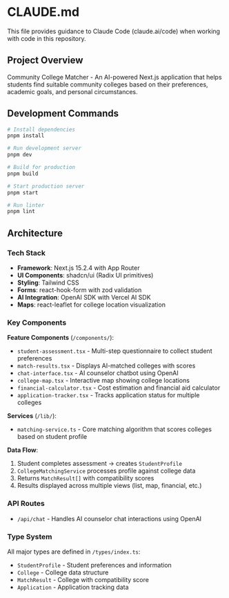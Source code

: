 # CLAUDE.md

This file provides guidance to Claude Code (claude.ai/code) when working with code in this repository.

## Project Overview

Community College Matcher - An AI-powered Next.js application that helps students find suitable community colleges based on their preferences, academic goals, and personal circumstances.

## Development Commands

```bash
# Install dependencies
pnpm install

# Run development server
pnpm dev

# Build for production
pnpm build

# Start production server
pnpm start

# Run linter
pnpm lint
```

## Architecture

### Tech Stack
- **Framework**: Next.js 15.2.4 with App Router
- **UI Components**: shadcn/ui (Radix UI primitives)
- **Styling**: Tailwind CSS
- **Forms**: react-hook-form with zod validation
- **AI Integration**: OpenAI SDK with Vercel AI SDK
- **Maps**: react-leaflet for college location visualization

### Key Components

**Feature Components** (`/components/`):
- `student-assessment.tsx` - Multi-step questionnaire to collect student preferences
- `match-results.tsx` - Displays AI-matched colleges with scores
- `chat-interface.tsx` - AI counselor chatbot using OpenAI
- `college-map.tsx` - Interactive map showing college locations
- `financial-calculator.tsx` - Cost estimation and financial aid calculator
- `application-tracker.tsx` - Tracks application status for multiple colleges

**Services** (`/lib/`):
- `matching-service.ts` - Core matching algorithm that scores colleges based on student profile

**Data Flow**:
1. Student completes assessment → creates `StudentProfile`
2. `CollegeMatchingService` processes profile against college data
3. Returns `MatchResult[]` with compatibility scores
4. Results displayed across multiple views (list, map, financial, etc.)

### API Routes
- `/api/chat` - Handles AI counselor chat interactions using OpenAI

### Type System
All major types are defined in `/types/index.ts`:
- `StudentProfile` - Student preferences and information
- `College` - College data structure
- `MatchResult` - College with compatibility score
- `Application` - Application tracking data

